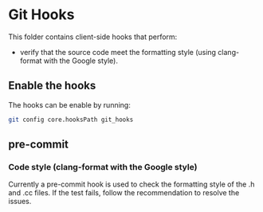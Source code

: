 # Git Hooks

This folder contains client-side hooks that perform:
- verify that the source code meet the formatting style (using clang-format with
  the Google style).

## Enable the hooks

The hooks can be enable by running:
```bash
git config core.hooksPath git_hooks
```

## pre-commit

### Code style (clang-format with the Google style)

Currently a pre-commit hook is used to check the formatting style of the .h and
.cc files. If the test fails, follow the recommendation to resolve the issues.

